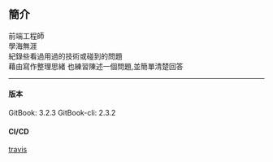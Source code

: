 ## 簡介

前端工程師<br>
學海無涯<br>
紀錄些看過用過的技術或碰到的問題  
藉由寫作整理思緒
也練習陳述一個問題,並簡單清楚回答

---



#### 版本

GitBook: 3.2.3
GitBook-cli: 2.3.2

#### CI/CD

[travis](https://travis-ci.com/github/Nigel-wei-zhe/blog_v2)
